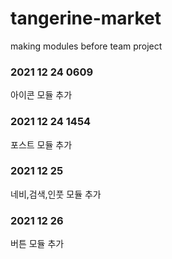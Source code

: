 # tangerine-market
making modules before team project

### 2021 12 24 0609
아이콘 모듈 추가

### 2021 12 24 1454
포스트 모듈 추가

### 2021 12 25
네비,검색,인풋 모듈 추가

### 2021 12 26
버튼 모듈 추가
